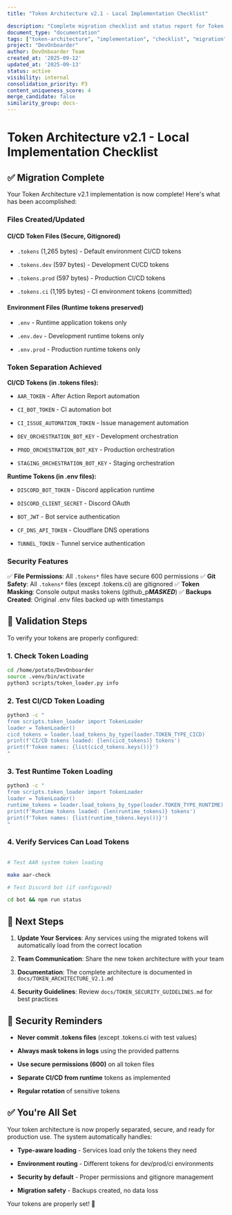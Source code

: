 ```yaml
---
title: "Token Architecture v2.1 - Local Implementation Checklist"

description: "Complete migration checklist and status report for Token Architecture v2.1 implementation with secure CI/CD token management"
document_type: "documentation"
tags: ["token-architecture", "implementation", "checklist", "migration", "ci-cd", "security"]
project: "DevOnboarder"
author: DevOnboarder Team
created_at: '2025-09-12'
updated_at: '2025-09-13'
status: active
visibility: internal
consolidation_priority: P3
content_uniqueness_score: 4
merge_candidate: false
similarity_group: docs-
---
```


# Token Architecture v2.1 - Local Implementation Checklist

## ✅ Migration Complete

Your Token Architecture v2.1 implementation is now complete! Here's what has been accomplished:

### Files Created/Updated

#### CI/CD Token Files (Secure, Gitignored)

- `.tokens` (1,265 bytes) - Default environment CI/CD tokens

- `.tokens.dev` (597 bytes) - Development CI/CD tokens

- `.tokens.prod` (597 bytes) - Production CI/CD tokens

- `.tokens.ci` (1,195 bytes) - CI environment tokens (committed)

#### Environment Files (Runtime tokens preserved)

- `.env` - Runtime application tokens only

- `.env.dev` - Development runtime tokens only

- `.env.prod` - Production runtime tokens only

### Token Separation Achieved

**CI/CD Tokens (in .tokens files):**

- `AAR_TOKEN` - After Action Report automation

- `CI_BOT_TOKEN` - CI automation bot

- `CI_ISSUE_AUTOMATION_TOKEN` - Issue management automation

- `DEV_ORCHESTRATION_BOT_KEY` - Development orchestration

- `PROD_ORCHESTRATION_BOT_KEY` - Production orchestration

- `STAGING_ORCHESTRATION_BOT_KEY` - Staging orchestration

**Runtime Tokens (in .env files):**

- `DISCORD_BOT_TOKEN` - Discord application runtime

- `DISCORD_CLIENT_SECRET` - Discord OAuth

- `BOT_JWT` - Bot service authentication

- `CF_DNS_API_TOKEN` - Cloudflare DNS operations

- `TUNNEL_TOKEN` - Tunnel service authentication

### Security Features

✅ **File Permissions**: All `.tokens*` files have secure 600 permissions
✅ **Git Safety**: All `.tokens*` files (except .tokens.ci) are gitignored
✅ **Token Masking**: Console output masks tokens (github_p***MASKED***)
✅ **Backups Created**: Original .env files backed up with timestamps

## 🔧 Validation Steps

To verify your tokens are properly configured:

### 1. Check Token Loading

```bash
cd /home/potato/DevOnboarder
source .venv/bin/activate
python3 scripts/token_loader.py info

```

### 2. Test CI/CD Token Loading

```bash
python3 -c "
from scripts.token_loader import TokenLoader
loader = TokenLoader()
cicd_tokens = loader.load_tokens_by_type(loader.TOKEN_TYPE_CICD)
print(f'CI/CD tokens loaded: {len(cicd_tokens)} tokens')
print(f'Token names: {list(cicd_tokens.keys())}')
"

```

### 3. Test Runtime Token Loading

```bash
python3 -c "
from scripts.token_loader import TokenLoader
loader = TokenLoader()
runtime_tokens = loader.load_tokens_by_type(loader.TOKEN_TYPE_RUNTIME)
print(f'Runtime tokens loaded: {len(runtime_tokens)} tokens')
print(f'Token names: {list(runtime_tokens.keys())}')
"

```

### 4. Verify Services Can Load Tokens

```bash

# Test AAR system token loading

make aar-check

# Test Discord bot (if configured)

cd bot && npm run status

```

## 🚀 Next Steps

1. **Update Your Services**: Any services using the migrated tokens will automatically load from the correct location

2. **Team Communication**: Share the new token architecture with your team

3. **Documentation**: The complete architecture is documented in `docs/TOKEN_ARCHITECTURE_V2.1.md`

4. **Security Guidelines**: Review `docs/TOKEN_SECURITY_GUIDELINES.md` for best practices

## 🔐 Security Reminders

- **Never commit .tokens files** (except .tokens.ci with test values)

- **Always mask tokens in logs** using the provided patterns

- **Use secure permissions (600)** on all token files

- **Separate CI/CD from runtime** tokens as implemented

- **Regular rotation** of sensitive tokens

## ✅ You're All Set

Your token architecture is now properly separated, secure, and ready for production use. The system automatically handles:

- **Type-aware loading** - Services load only the tokens they need

- **Environment routing** - Different tokens for dev/prod/ci environments

- **Security by default** - Proper permissions and gitignore management

- **Migration safety** - Backups created, no data loss

Your tokens are properly set! 🎉
